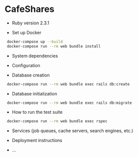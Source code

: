 # CafeShares

* Ruby version
2.3.1

* Set up Docker

```bash
 docker-compose up --build
 docker-compose run --rm web bundle install
```

* System dependencies

* Configuration

* Database creation

```bash
 docker-compose run --rm web bundle exec rails db:create
```

* Database initialization

```bash
 docker-compose run --rm web bundle exec rails db:migrate
```

* How to run the test suite

```bash
 docker-compose run --rm web bundle exec rspec
```

* Services (job queues, cache servers, search engines, etc.)

* Deployment instructions

* ...

